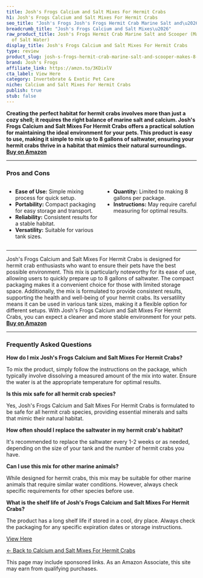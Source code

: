 ```yaml
---
title: Josh's Frogs Calcium and Salt Mixes For Hermit Crabs
h1: Josh's Frogs Calcium and Salt Mixes For Hermit Crabs
seo_title: "Josh's Frogs Josh's Frogs Hermit Crab Marine Salt and\u2026"
breadcrumb_title: "Josh's Frogs Calcium and Salt Mixes\u2026"
raw_product_title: Josh's Frogs Hermit Crab Marine Salt and Scooper (Makes 8 gallons
  of Salt Water)
display_title: Josh's Frogs Calcium and Salt Mixes For Hermit Crabs
type: review
product_slug: josh-s-frogs-hermit-crab-marine-salt-and-scooper-makes-8-gallons-of-salt-water-
brand: Josh's Frogs
affiliate_link: https://amzn.to/3KDixlV
cta_label: View Here
category: Invertebrate & Exotic Pet Care
niche: Calcium and Salt Mixes For Hermit Crabs
publish: true
stub: false
---
```


<div id="intro" class="full-width">
  <p><strong>Creating the perfect habitat for hermit crabs involves more than just a cozy shell; it requires the right balance of marine salt and calcium. Josh's Frogs Calcium and Salt Mixes For Hermit Crabs offers a practical solution for maintaining the ideal environment for your pets. This product is easy to use, making it simple to mix up to 8 gallons of saltwater, ensuring your hermit crabs thrive in a habitat that mimics their natural surroundings.</strong> <a href="https://amzn.to/3KDixlV" rel="nofollow sponsored noopener" target="_blank"><strong>Buy on Amazon</strong></a></p>
</div>

<hr />
<h3 id="pros-cons">Pros and Cons</h3>
<div class="pc-grid" style="display:grid;grid-template-columns:1fr 1fr;gap:16px;">
  <ul>
    <li><strong>Ease of Use:</strong> Simple mixing process for quick setup.</li>
    <li><strong>Portability:</strong> Compact packaging for easy storage and transport.</li>
    <li><strong>Reliability:</strong> Consistent results for a stable habitat.</li>
    <li><strong>Versatility:</strong> Suitable for various tank sizes.</li>
  </ul>
  <ul>
    <li><strong>Quantity:</strong> Limited to making 8 gallons per package.</li>
    <li><strong>Instructions:</strong> May require careful measuring for optimal results.</li>
  </ul>
</div>
<hr />

<div class="full-width">
  <p>Josh's Frogs Calcium and Salt Mixes For Hermit Crabs is designed for hermit crab enthusiasts who want to ensure their pets have the best possible environment. This mix is particularly noteworthy for its ease of use, allowing users to quickly prepare up to 8 gallons of saltwater. The compact packaging makes it a convenient choice for those with limited storage space. Additionally, the mix is formulated to provide consistent results, supporting the health and well-being of your hermit crabs. Its versatility means it can be used in various tank sizes, making it a flexible option for different setups. With Josh's Frogs Calcium and Salt Mixes For Hermit Crabs, you can expect a cleaner and more stable environment for your pets. <a href="https://amzn.to/3KDixlV" rel="nofollow sponsored noopener" target="_blank"><strong>Buy on Amazon</strong></a></p>
</div>

<hr />
<h3 id="faqs">Frequently Asked Questions</h3>

<p><strong>How do I mix Josh's Frogs Calcium and Salt Mixes For Hermit Crabs?</strong></p>
<p>To mix the product, simply follow the instructions on the package, which typically involve dissolving a measured amount of the mix into water. Ensure the water is at the appropriate temperature for optimal results.</p>

<p><strong>Is this mix safe for all hermit crab species?</strong></p>
<p>Yes, Josh's Frogs Calcium and Salt Mixes For Hermit Crabs is formulated to be safe for all hermit crab species, providing essential minerals and salts that mimic their natural habitat.</p>

<p><strong>How often should I replace the saltwater in my hermit crab's habitat?</strong></p>
<p>It's recommended to replace the saltwater every 1-2 weeks or as needed, depending on the size of your tank and the number of hermit crabs you have.</p>

<p><strong>Can I use this mix for other marine animals?</strong></p>
<p>While designed for hermit crabs, this mix may be suitable for other marine animals that require similar water conditions. However, always check specific requirements for other species before use.</p>

<p><strong>What is the shelf life of Josh's Frogs Calcium and Salt Mixes For Hermit Crabs?</strong></p>
<p>The product has a long shelf life if stored in a cool, dry place. Always check the packaging for any specific expiration dates or storage instructions.</p>
<p><a class="btn" href="https://amzn.to/3KDixlV" target="_blank" rel="nofollow sponsored noopener">View Here</a></p>
<p><a href="/roundups/invertebrate-exotic-pet-care/calcium-and-salt-mixes-for-hermit-crabs/">← Back to Calcium and Salt Mixes For Hermit Crabs</a></p>
<aside class="disclosure">This page may include sponsored links. As an Amazon Associate, this site may earn from qualifying purchases.</aside>
